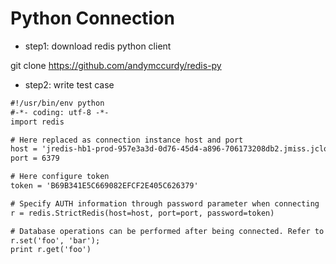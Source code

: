 # Python Connection
- step1: download redis python client

 git clone https://github.com/andymccurdy/redis-py
- step2: write test case
```xml
#!/usr/bin/env python
#-*- coding: utf-8 -*-
import redis

# Here replaced as connection instance host and port
host = 'jredis-hb1-prod-957e3a3d-0d76-45d4-a896-706173208db2.jmiss.jcloud.com'
port = 6379

# Here configure token
token = 'B69B341E5C669082EFCF2E405C626379'

# Specify AUTH information through password parameter when connecting
r = redis.StrictRedis(host=host, port=port, password=token)

# Database operations can be performed after being connected. Refer to https://github.com/andymccurdy/redis-py for detailed documents
r.set('foo', 'bar');
print r.get('foo')
```
